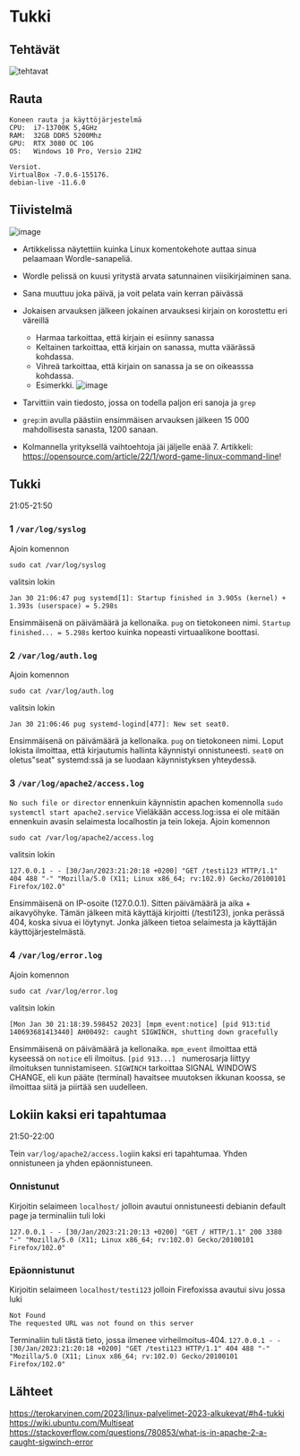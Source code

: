 # Tukki
## Tehtävät
![tehtavat](https://user-images.githubusercontent.com/122887067/215345281-cbd1ac7d-43d9-4c72-8a64-b519801d9843.png)


## Rauta

    Koneen rauta ja käyttöjärjestelmä
    CPU:  i7-13700K 5,4GHz
    RAM:  32GB DDR5 5200Mhz
    GPU:  RTX 3080 OC 10G
    OS:   Windows 10 Pro, Versio 21H2
    
    Versiot. 
    VirtualBox -7.0.6-155176.
    debian-live -11.6.0


## Tiivistelmä
![image](https://user-images.githubusercontent.com/122887067/215345338-e9be1757-9756-4335-9aef-c136396c3b36.png)
- Artikkelissa näytettiin kuinka Linux komentokehote auttaa sinua pelaamaan Wordle-sanapeliä.

- Wordle pelissä on kuusi yritystä arvata satunnainen viisikirjaiminen sana.
- Sana muuttuu joka päivä, ja voit pelata vain kerran päivässä
- Jokaisen arvauksen jälkeen jokainen arvauksesi kirjain on korostettu eri väreillä
    - Harmaa tarkoittaa, että kirjain ei esiinny sanassa
    - Keltainen tarkoittaa, että kirjain on sanassa, mutta väärässä kohdassa.
    - Vihreä tarkoittaa, että kirjain on sanassa ja se on oikeasssa kohdassa. 
    - Esimerkki. ![image](https://user-images.githubusercontent.com/122887067/215345522-3b981dae-20aa-4e27-bc04-feeb96fa3975.png)
- Tarvittiin vain tiedosto, jossa on todella paljon eri sanoja ja ```grep```
- ```grep```:in avulla päästiin ensimmäisen arvauksen jälkeen 15 000 mahdollisesta sanasta, 1200 sanaan. 
- Kolmannella yrityksellä vaihtoehtoja jäi jäljelle enää 7. 
Artikkeli: https://opensource.com/article/22/1/word-game-linux-command-line!

## Tukki
21:05-21:50
### 1 `/var/log/syslog`
Ajoin komennon

    sudo cat /var/log/syslog

valitsin lokin

`Jan 30 21:06:47 pug systemd[1]: Startup finished in 3.905s (kernel) + 1.393s (userspace) = 5.298s`

Ensimmäisenä on päivämäärä ja kellonaika. ```pug``` on tietokoneen nimi. ```Startup finished... = 5.298s``` kertoo kuinka nopeasti virtuaalikone boottasi. 
### 2 `/var/log/auth.log`
Ajoin komennon
    
    sudo cat /var/log/auth.log

valitsin lokin

`Jan 30 21:06:46 pug systemd-logind[477]: New set seat0.`

Ensimmäisenä on päivämäärä ja kellonaika. ```pug``` on tietokoneen nimi.
Loput lokista ilmoittaa, että kirjautumis hallinta käynnistyi onnistuneesti.  ```seat0``` on oletus"seat" systemd:ssä ja se luodaan käynnistyksen yhteydessä.

### 3 `/var/log/apache2/access.log`
`No such file or director` ennenkuin käynnistin apachen komennolla `sudo systemctl start apache2.service`
Vieläkään access.log:issa ei ole mitään ennenkuin avasin selaimesta localhostin ja tein lokeja.
Ajoin komennon

    sudo cat /var/log/apache2/access.log
    
valitsin lokin
    
`127.0.0.1 - - [30/Jan/2023:21:20:18 +0200] "GET /testi123 HTTP/1.1" 404 488 "-" "Mozilla/5.0 (X11; Linux x86_64; rv:102.0) Gecko/20100101 Firefox/102.0"`

Ensimmäisenä on IP-osoite (127.0.0.1). Sitten päivämäärä ja aika + aikavyöhyke. Tämän jälkeen mitä käyttäjä kirjoitti (/testi123), jonka perässä 404, koska sivua ei löytynyt. Jonka jälkeen tietoa selaimesta ja käyttäjän käyttöjärjestelmästä. 

### 4 `/var/log/error.log`
Ajoin komennon

    sudo cat /var/log/error.log

valitsin lokin

`[Mon Jan 30 21:18:39.598452 2023] [mpm_event:notice] [pid 913:tid 140693681413440] AH00492: caught SIGWINCH, shutting down gracefully`

Ensimmäisenä on päivämäärä ja kellonaika. ```mpm_event``` ilmoittaa että kyseessä on ```notice``` eli ilmoitus. ```[pid 913...] ``` numerosarja liittyy ilmoituksen tunnistamiseen. ```SIGWINCH``` tarkoittaa SIGNAL WINDOWS CHANGE, eli kun pääte (terminal) havaitsee muutoksen ikkunan koossa, se ilmoittaa siitä ja piirtää sen uudelleen.

## Lokiin kaksi eri tapahtumaa
21:50-22:00

Tein `var/log/apache2/access.log`iin kaksi eri tapahtumaa. Yhden onnistuneen ja yhden epäonnistuneen. 
### Onnistunut 
Kirjoitin selaimeen `localhost/` jolloin avautui onnistuneesti debianin default page ja terminaliin tuli loki 


`127.0.0.1 - - [30/Jan/2023:21:20:13 +0200] "GET / HTTP/1.1" 200 3380 "-" "Mozilla/5.0 (X11; Linux x86_64; rv:102.0) Gecko/20100101 Firefox/102.0"`


### Epäonnistunut
Kirjoitin selaimeen `localhost/testi123` jolloin Firefoxissa avautui sivu jossa luki 

    Not Found
    The requested URL was not found on this server
    
Terminaliin tuli tästä tieto, jossa ilmenee virheilmoitus-404.
`127.0.0.1 - - [30/Jan/2023:21:20:18 +0200] "GET /testi123 HTTP/1.1" 404 488 "-" "Mozilla/5.0 (X11; Linux x86_64; rv:102.0) Gecko/20100101 Firefox/102.0"`

## Lähteet
https://terokarvinen.com/2023/linux-palvelimet-2023-alkukevat/#h4-tukki
https://wiki.ubuntu.com/Multiseat
https://stackoverflow.com/questions/780853/what-is-in-apache-2-a-caught-sigwinch-error
